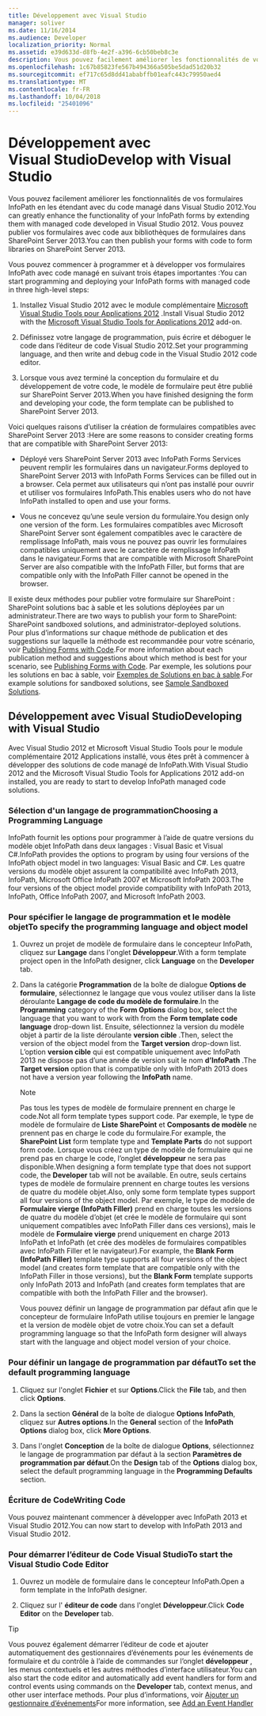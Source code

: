 ```yaml
---
title: Développement avec Visual Studio
manager: soliver
ms.date: 11/16/2014
ms.audience: Developer
localization_priority: Normal
ms.assetid: e39d633d-d8fb-4e2f-a396-6cb50beb8c3e
description: Vous pouvez facilement améliorer les fonctionnalités de vos formulaires InfoPath en les étendant avec du code managé dans Visual Studio 2012. Vous pouvez publier vos formulaires avec code aux bibliothèques de formulaires dans SharePoint Server 2013.
ms.openlocfilehash: 1c67b85823fe567b494366a505be5dad51d20b32
ms.sourcegitcommit: ef717c65d8dd41ababffb01eafc443c79950aed4
ms.translationtype: MT
ms.contentlocale: fr-FR
ms.lasthandoff: 10/04/2018
ms.locfileid: "25401096"
---
```

# <a name="develop-with-visual-studio"></a><span data-ttu-id="89997-104">Développement avec Visual Studio</span><span class="sxs-lookup"><span data-stu-id="89997-104">Develop with Visual Studio</span></span>

<span data-ttu-id="89997-105">Vous pouvez facilement améliorer les fonctionnalités de vos formulaires InfoPath en les étendant avec du code managé dans Visual Studio 2012.</span><span class="sxs-lookup"><span data-stu-id="89997-105">You can greatly enhance the functionality of your InfoPath forms by extending them with managed code developed in Visual Studio 2012.</span></span> <span data-ttu-id="89997-106">Vous pouvez publier vos formulaires avec code aux bibliothèques de formulaires dans SharePoint Server 2013.</span><span class="sxs-lookup"><span data-stu-id="89997-106">You can then publish your forms with code to form libraries on SharePoint Server 2013.</span></span>
  
<span data-ttu-id="89997-107">Vous pouvez commencer à programmer et à développer vos formulaires InfoPath avec code managé en suivant trois étapes importantes :</span><span class="sxs-lookup"><span data-stu-id="89997-107">You can start programming and deploying your InfoPath forms with managed code in three high-level steps:</span></span>
  
1. <span data-ttu-id="89997-108">Installez Visual Studio 2012 avec le module complémentaire [Microsoft Visual Studio Tools pour Applications 2012](https://www.microsoft.com/en-us/download/details.aspx?id=38807) .</span><span class="sxs-lookup"><span data-stu-id="89997-108">Install Visual Studio 2012 with the [Microsoft Visual Studio Tools for Applications 2012](https://www.microsoft.com/en-us/download/details.aspx?id=38807) add-on.</span></span> 
    
2. <span data-ttu-id="89997-109">Définissez votre langage de programmation, puis écrire et déboguer le code dans l’éditeur de code Visual Studio 2012.</span><span class="sxs-lookup"><span data-stu-id="89997-109">Set your programming language, and then write and debug code in the Visual Studio 2012 code editor.</span></span>
    
3. <span data-ttu-id="89997-110">Lorsque vous avez terminé la conception du formulaire et du développement de votre code, le modèle de formulaire peut être publié sur SharePoint Server 2013.</span><span class="sxs-lookup"><span data-stu-id="89997-110">When you have finished designing the form and developing your code, the form template can be published to SharePoint Server 2013.</span></span>
    
<span data-ttu-id="89997-111">Voici quelques raisons d’utiliser la création de formulaires compatibles avec SharePoint Server 2013 :</span><span class="sxs-lookup"><span data-stu-id="89997-111">Here are some reasons to consider creating forms that are compatible with SharePoint Server 2013:</span></span>
  
- <span data-ttu-id="89997-112">Déployé vers SharePoint Server 2013 avec InfoPath Forms Services peuvent remplir les formulaires dans un navigateur.</span><span class="sxs-lookup"><span data-stu-id="89997-112">Forms deployed to SharePoint Server 2013 with InfoPath Forms Services can be filled out in a browser.</span></span> <span data-ttu-id="89997-113">Cela permet aux utilisateurs qui n’ont pas installé pour ouvrir et utiliser vos formulaires InfoPath.</span><span class="sxs-lookup"><span data-stu-id="89997-113">This enables users who do not have InfoPath installed to open and use your forms.</span></span>
    
- <span data-ttu-id="89997-114">Vous ne concevez qu’une seule version du formulaire.</span><span class="sxs-lookup"><span data-stu-id="89997-114">You design only one version of the form.</span></span> <span data-ttu-id="89997-115">Les formulaires compatibles avec Microsoft SharePoint Server sont également compatibles avec le caractère de remplissage InfoPath, mais vous ne pouvez pas ouvrir les formulaires compatibles uniquement avec le caractère de remplissage InfoPath dans le navigateur.</span><span class="sxs-lookup"><span data-stu-id="89997-115">Forms that are compatible with Microsoft SharePoint Server are also compatible with the InfoPath Filler, but forms that are compatible only with the InfoPath Filler cannot be opened in the browser.</span></span>
    
<span data-ttu-id="89997-116">Il existe deux méthodes pour publier votre formulaire sur SharePoint : SharePoint solutions bac à sable et les solutions déployées par un administrateur.</span><span class="sxs-lookup"><span data-stu-id="89997-116">There are two ways to publish your form to SharePoint: SharePoint sandboxed solutions, and administrator-deployed solutions.</span></span> <span data-ttu-id="89997-117">Pour plus d’informations sur chaque méthode de publication et des suggestions sur laquelle la méthode est recommandée pour votre scénario, voir [Publishing Forms with Code](publishing-forms-with-code.md).</span><span class="sxs-lookup"><span data-stu-id="89997-117">For more information about each publication method and suggestions about which method is best for your scenario, see [Publishing Forms with Code](publishing-forms-with-code.md).</span></span> <span data-ttu-id="89997-118">Par exemple, les solutions pour les solutions en bac à sable, voir [Exemples de Solutions en bac à sable](sample-sandboxed-solutions.md).</span><span class="sxs-lookup"><span data-stu-id="89997-118">For example solutions for sandboxed solutions, see [Sample Sandboxed Solutions](sample-sandboxed-solutions.md).</span></span>
  
## <a name="developing-with-visual-studio"></a><span data-ttu-id="89997-119">Développement avec Visual Studio</span><span class="sxs-lookup"><span data-stu-id="89997-119">Developing with Visual Studio</span></span>

<span data-ttu-id="89997-120">Avec Visual Studio 2012 et Microsoft Visual Studio Tools pour le module complémentaire 2012 Applications installé, vous êtes prêt à commencer à développer des solutions de code managé de InfoPath.</span><span class="sxs-lookup"><span data-stu-id="89997-120">With Visual Studio 2012 and the Microsoft Visual Studio Tools for Applications 2012 add-on installed, you are ready to start to develop InfoPath managed code solutions.</span></span>
  
### <a name="choosing-a-programming-language"></a><span data-ttu-id="89997-121">Sélection d'un langage de programmation</span><span class="sxs-lookup"><span data-stu-id="89997-121">Choosing a Programming Language</span></span>

<span data-ttu-id="89997-122">InfoPath fournit les options pour programmer à l’aide de quatre versions du modèle objet InfoPath dans deux langages : Visual Basic et Visual C#.</span><span class="sxs-lookup"><span data-stu-id="89997-122">InfoPath provides the options to program by using four versions of the InfoPath object model in two languages: Visual Basic and C#.</span></span> <span data-ttu-id="89997-123">Les quatre versions du modèle objet assurent la compatibilité avec InfoPath 2013, InfoPath, Microsoft Office InfoPath 2007 et Microsoft InfoPath 2003.</span><span class="sxs-lookup"><span data-stu-id="89997-123">The four versions of the object model provide compatibility with InfoPath 2013, InfoPath, Office InfoPath 2007, and Microsoft InfoPath 2003.</span></span>
  
### <a name="to-specify-the-programming-language-and-object-model"></a><span data-ttu-id="89997-124">Pour spécifier le langage de programmation et le modèle objet</span><span class="sxs-lookup"><span data-stu-id="89997-124">To specify the programming language and object model</span></span>

1. <span data-ttu-id="89997-125">Ouvrez un projet de modèle de formulaire dans le concepteur InfoPath, cliquez sur **Langage** dans l'onglet **Développeur**.</span><span class="sxs-lookup"><span data-stu-id="89997-125">With a form template project open in the InfoPath designer, click **Language** on the **Developer** tab.</span></span> 
    
2. <span data-ttu-id="89997-126">Dans la catégorie **Programmation** de la boîte de dialogue **Options de formulaire**, sélectionnez le langage que vous voulez utiliser dans la liste déroulante **Langage de code du modèle de formulaire**.</span><span class="sxs-lookup"><span data-stu-id="89997-126">In the **Programming** category of the **Form Options** dialog box, select the language that you want to work with from the **Form template code language** drop-down list.</span></span> <span data-ttu-id="89997-127">Ensuite, sélectionnez la version du modèle objet à partir de la liste déroulante **version cible** .</span><span class="sxs-lookup"><span data-stu-id="89997-127">Then, select the version of the object model from the **Target version** drop-down list.</span></span> <span data-ttu-id="89997-128">L’option **version cible** qui est compatible uniquement avec InfoPath 2013 ne dispose pas d’une année de version suit le nom **d’InfoPath** .</span><span class="sxs-lookup"><span data-stu-id="89997-128">The **Target version** option that is compatible only with InfoPath 2013 does not have a version year following the **InfoPath** name.</span></span> 
    
    > [!NOTE]
    > <span data-ttu-id="89997-129">Pas tous les types de modèle de formulaire prennent en charge le code.</span><span class="sxs-lookup"><span data-stu-id="89997-129">Not all form template types support code.</span></span> <span data-ttu-id="89997-130">Par exemple, le type de modèle de formulaire de **Liste SharePoint** et **Composants de modèle** ne prennent pas en charge le code du formulaire.</span><span class="sxs-lookup"><span data-stu-id="89997-130">For example, the **SharePoint List** form template type and **Template Parts** do not support form code.</span></span> <span data-ttu-id="89997-131">Lorsque vous créez un type de modèle de formulaire qui ne prend pas en charge le code, l’onglet **développeur** ne sera pas disponible.</span><span class="sxs-lookup"><span data-stu-id="89997-131">When designing a form template type that does not support code, the **Developer** tab will not be available.</span></span> <span data-ttu-id="89997-132">En outre, seuls certains types de modèle de formulaire prennent en charge toutes les versions de quatre du modèle objet.</span><span class="sxs-lookup"><span data-stu-id="89997-132">Also, only some form template types support all four versions of the object model.</span></span> <span data-ttu-id="89997-133">Par exemple, le type de modèle de **Formulaire vierge (InfoPath Filler)** prend en charge toutes les versions de quatre du modèle d’objet (et crée le modèle de formulaire qui sont uniquement compatibles avec InfoPath Filler dans ces versions), mais le modèle de **Formulaire vierge** prend uniquement en charge 2013 InfoPath et InfoPath (et crée des modèles de formulaires compatibles avec InfoPath Filler et le navigateur).</span><span class="sxs-lookup"><span data-stu-id="89997-133">For example, the **Blank Form (InfoPath Filler)** template type supports all four versions of the object model (and creates form template that are compatible only with the InfoPath Filler in those versions), but the **Blank Form** template supports only InfoPath 2013 and InfoPath (and creates form templates that are compatible with both the InfoPath Filler and the browser).</span></span> 
  
    <span data-ttu-id="89997-134">Vous pouvez définir un langage de programmation par défaut afin que le concepteur de formulaire InfoPath utilise toujours en premier le langage et la version de modèle objet de votre choix.</span><span class="sxs-lookup"><span data-stu-id="89997-134">You can set a default programming language so that the InfoPath form designer will always start with the language and object model version of your choice.</span></span>
    
### <a name="to-set-the-default-programming-language"></a><span data-ttu-id="89997-135">Pour définir un langage de programmation par défaut</span><span class="sxs-lookup"><span data-stu-id="89997-135">To set the default programming language</span></span>

1. <span data-ttu-id="89997-136">Cliquez sur l'onglet **Fichier** et sur **Options**.</span><span class="sxs-lookup"><span data-stu-id="89997-136">Click the **File** tab, and then click **Options**.</span></span>
    
2. <span data-ttu-id="89997-137">Dans la section **Général** de la boîte de dialogue **Options InfoPath**, cliquez sur **Autres options**.</span><span class="sxs-lookup"><span data-stu-id="89997-137">In the **General** section of the **InfoPath Options** dialog box, click **More Options**.</span></span>
    
3. <span data-ttu-id="89997-138">Dans l'onglet **Conception** de la boîte de dialogue **Options**, sélectionnez le langage de programmation par défaut à la section **Paramètres de programmation par défaut**.</span><span class="sxs-lookup"><span data-stu-id="89997-138">On the **Design** tab of the **Options** dialog box, select the default programming language in the **Programming Defaults** section.</span></span> 
    
### <a name="writing-code"></a><span data-ttu-id="89997-139">Écriture de Code</span><span class="sxs-lookup"><span data-stu-id="89997-139">Writing Code</span></span>

<span data-ttu-id="89997-140">Vous pouvez maintenant commencer à développer avec InfoPath 2013 et Visual Studio 2012.</span><span class="sxs-lookup"><span data-stu-id="89997-140">You can now start to develop with InfoPath 2013 and Visual Studio 2012.</span></span> 
  
### <a name="to-start-the-visual-studio-code-editor"></a><span data-ttu-id="89997-141">Pour démarrer l’éditeur de Code Visual Studio</span><span class="sxs-lookup"><span data-stu-id="89997-141">To start the Visual Studio Code Editor</span></span>

1. <span data-ttu-id="89997-142">Ouvrez un modèle de formulaire dans le concepteur InfoPath.</span><span class="sxs-lookup"><span data-stu-id="89997-142">Open a form template in the InfoPath designer.</span></span>
    
2. <span data-ttu-id="89997-143">Cliquez sur l' **éditeur de code** dans l'onglet **Développeur**.</span><span class="sxs-lookup"><span data-stu-id="89997-143">Click **Code Editor** on the **Developer** tab.</span></span> 
    
> [!TIP]
> <span data-ttu-id="89997-144">Vous pouvez également démarrer l’éditeur de code et ajouter automatiquement des gestionnaires d’événements pour les événements de formulaire et du contrôle à l’aide de commandes sur l’onglet **développeur** , les menus contextuels et les autres méthodes d’interface utilisateur.</span><span class="sxs-lookup"><span data-stu-id="89997-144">You can also start the code editor and automatically add event handlers for form and control events using commands on the **Developer** tab, context menus, and other user interface methods.</span></span> <span data-ttu-id="89997-145">Pour plus d’informations, voir [Ajouter un gestionnaire d’événements](how-to-add-an-event-handler.md)</span><span class="sxs-lookup"><span data-stu-id="89997-145">For more information, see [Add an Event Handler](how-to-add-an-event-handler.md)</span></span>
  

